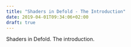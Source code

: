 ```yaml
---
title: "Shaders in Defold - The Introduction"
date: 2019-04-01T09:34:06+02:00
draft: true
---
```

Shaders in Defold. The introduction.